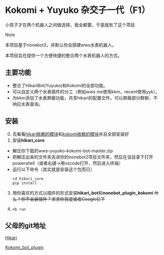 # Kokomi + Yuyuko 杂交子一代（F1）

小孩子才在两个机器人之间做选择，我全都要。于是就有了这个项目
> [!NOTE]
> 本项目基于nonebot2，并默认你会搭建wws水表机器人。
> 
> 本项目旨在提供一个方便快捷的整合两个水表机器人的方式。


## 主要功能

 - 整合了HikariBot(Yuyuko)和Kokomi的全部功能。
 - 可以自定义两个水表插件的分工（例如wws me使用kkm，recent使用yyk）。
 - 为kkm添加了水表屏蔽功能，共享hikari的配置文件。可以屏蔽部分群聊，不响应水表查询。


## 安装
0. 去看看[hikari依赖的模块](https://github.com/benx1n/HikariBot#%E5%9C%A8windows%E7%B3%BB%E7%BB%9F%E4%B8%8A%E5%AE%8C%E6%95%B4%E9%83%A8%E7%BD%B2)和[kokomi依赖的模块](https://github.com/SangonomiyaKoko/nonebot_plugin_kokomi#%E7%AC%AC%E4%B8%80%E6%AD%A5-%E9%85%8D%E7%BD%AE%E7%8E%AF%E5%A2%83)并且全部安装好
1. 安装**hikari_core**
  - 解压你下载的wws-yuyuko-kokomi-bot-master.zip
  - 把解压出来的文件夹丢进你的nonebot2项目文件夹，然后在该目录下打开powershell（或者右键→用vscode打开，然后进入终端）
  - 运行以下命令（其实就是安装这个包而已）
    ```
    cd hikari_core
    pip install .
    ```
3. 用你喜欢的方式以插件的形式安装**hikari_bot**和**nonebot_plugin_kokomi** 
~~什么？你不会装插件？求求你百度或者Google亿下~~

4. ```nb run```


## 父母的git地址

[Hikari](https://github.com/benx1n/HikariBot)

[Kokomi_bot_plugin](https://github.com/SangonomiyaKoko/nonebot_plugin_kokomi)
